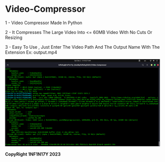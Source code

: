 # Video-Compressor

1 - Video Compressor Made In Python

2 - It Compresses The Large Video Into &lt;= 60MB Video With No Cuts Or Resizing

3 - Easy To Use , Just Enter The Video Path And The Output Name With The Extension Ex: output.mp4

![alt text](https://github.com/Dark1NF1N17Y/Video-Compressor/blob/main/Tool.png?raw=true)

**CopyRight 1NF1N17Y 2023**

